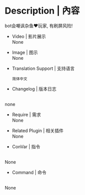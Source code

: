 # Description | 內容
bot会嘲讽杂鱼❤玩家, 有刷屏风险!

* Video | 影片展示
<br>None

* Image | 图示
<br>None

* Translation Support | 支持语言
	```
	简体中文
	```

* <summary>Changelog | 版本日志</summary>
<br>none

* Require | 需求
<br>None

* Related Plugin | 相关插件
<br>None

* <summary>ConVar | 指令</summary>
<br>None

* <summary>Command | 命令</summary>
<br>None